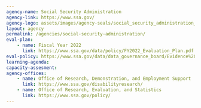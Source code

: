 ```yaml
---
agency-name: Social Security Administration
agency-link: https://www.ssa.gov/
agency-logo: assets/images/agency-seals/social_security_administration_seal.png
layout: agency
permalink: /agencies/social-security-administration/
eval-plan:
    - name: Fiscal Year 2022
      link: https://www.ssa.gov/data/policy/FY2022_Evaluation_Plan.pdf
eval-policy: https://www.ssa.gov/data/data_governance_board/Evidence%20Act%20Evaluation%20Policy%20-%20September%202020.pdf
learning-agenda:
capacity-assesment:
agency-offices:
    - name: Office of Research, Demonstration, and Employment Support
      link: https://www.ssa.gov/disabilityresearch/
    - name: Office of Research, Evaluation, and Statistics
      link: https://www.ssa.gov/policy/  
---
```

